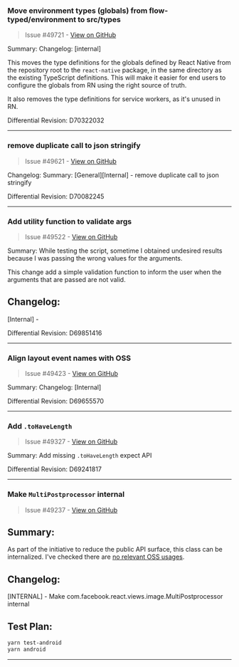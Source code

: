 ### Move environment types (globals) from flow-typed/environment to src/types

> Issue #49721 - [View on GitHub](https://github.com/facebook/react-native/pull/49721)

Summary:
Changelog: [internal]

This moves the type definitions for the globals defined by React Native from the repository root to the `react-native` package, in the same directory as the existing TypeScript definitions. This will make it easier for end users to configure the globals from RN using the right source of truth.

It also removes the type definitions for service workers, as it's unused in RN.

Differential Revision: D70322032


---

### remove duplicate call to json stringify

> Issue #49621 - [View on GitHub](https://github.com/facebook/react-native/pull/49621)

Changelog:
Summary: [General][Internal] - remove duplicate call to json stringify

Differential Revision: D70082245




---

### Add utility function to validate args

> Issue #49522 - [View on GitHub](https://github.com/facebook/react-native/pull/49522)

Summary:
While testing the script, sometime I obtained undesired results because I was passing the wrong values for the arguments.

This change add a simple validation function to inform the user when the arguments that are passed are not valid.

## Changelog:
[Internal] -

Differential Revision: D69851416




---

### Align layout event names with OSS

> Issue #49423 - [View on GitHub](https://github.com/facebook/react-native/pull/49423)

Summary: Changelog: [Internal]

Differential Revision: D69655570




---

### Add `.toHaveLength`

> Issue #49327 - [View on GitHub](https://github.com/facebook/react-native/pull/49327)

Summary: Add missing `.toHaveLength` expect API

Differential Revision: D69241817




---

### Make `MultiPostprocessor` internal

> Issue #49237 - [View on GitHub](https://github.com/facebook/react-native/pull/49237)

## Summary:

As part of the initiative to reduce the public API surface, this class can be internalized. I've checked there are [no relevant OSS usages](https://github.com/search?type=code&q=NOT+is%3Afork+NOT+org%3Afacebook+NOT+repo%3Areact-native-tvos%2Freact-native-tvos+NOT+repo%3Anuagoz%2Freact-native+NOT+repo%3A2lambda123%2Freact-native+NOT+repo%3Abeanchips%2Ffacebookreactnative+NOT+repo%3AfabOnReact%2Freact-native-notes+NOT+user%3Ahuntie+com.facebook.react.views.image.MultiPostprocessor).

## Changelog:

[INTERNAL] - Make com.facebook.react.views.image.MultiPostprocessor internal

## Test Plan:

```bash
yarn test-android
yarn android
```

---


